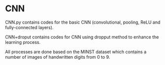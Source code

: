 # CNN

CNN.py contains codes for the basic CNN (convolutional, pooling, ReLU and fully-connected layers).

CNN+droput contains codes for CNN using dropput method to enhance the learning process.

All processes are done based on the MINST dataset which contains a number of images of handwritten digits from 0 to 9.
